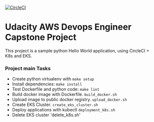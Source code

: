 [![CircleCI](https://circleci.com/gh/mryutran/Udacity_Capstone/tree/main.svg?style=svg)](https://circleci.com/gh/mryutran/Udacity_Capstone/tree/main)

# Udacity AWS Devops Engineer Capstone Project

This project is a sample python Hello World application, using CircleCI + K8s and EKS.

### Project main Tasks

- Create python virtualenv with `make setup`
- Install dependencies: `make install`
- Test Dockerfile and python code: `make lint`
- Build docker image with Dockerfile. `build_docker.sh`
- Upload image to public docker registry. `upload_docker.sh`
- Create EKS Cluster. `create_eks_cluster.sh`
- Deploy applications with kubectl `deployment_k8s.sh`
- Delete EKS cluster 'delete_k8s.sh'
